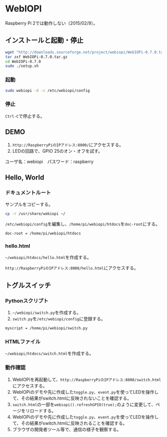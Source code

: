 # WebIOPI

Raspberry Pi 2では動作しない（2015/02/9）。

## インストールと起動・停止

```sh
wget "http://downloads.sourceforge.net/project/webiopi/WebIOPi-0.7.0.tar.gz?r=http%3A%2F%2Fsourceforge.net%2Fprojects%2Fwebiopi%2Ffiles%2F&ts=1423473182&use_mirror=cznic" -O WebIOPi-0.7.0.tar.gz
tar zxf WebIOPi-0.7.0.tar.gz
cd WebIOPi-0.7.0
sudo ./setup.sh
```

### 起動

```sh
sudo webiopi -d -c /etc/webiopi/config
```

### 停止

`Ctrl-C`で停止する。

## DEMO

1. `http://RaspberryPiのIPアドレス:8000/`にアクセスする。
1. LEDの回路で、GPIO 25のオン・オフを試す。

ユーザ名：webiopi　パスワード：raspberry

## Hello, World

### ドキュメントルート

サンプルをコピーする。

```sh
cp -r /usr/share/webiopi ~/
```

`/etc/webiopi/config`を編集し、`/home/pi/webiopi/htdocs`を`doc-root`にする。

```
doc-root = /home/pi/webiopi/htdocs
```

### hello.html

`~/webiopi/htdocs/hello.html`を作成する。

`http://RaspberryPiのIPアドレス:8000/hello.html`にアクセスする。

## トグルスイッチ

### Pythonスクリプト

1. `~/webiopi/switch.py`を作成する。
1. `switch.py`を`/etc/webiopi/config`に登録する。

```
myscript = /home/pi/webiopi/switch.py
```

### HTMLファイル

`~/webiopi/htdocs/switch.html`を作成する。

### 動作確認

1. WebIOPiを再起動して、`http://RaspberryPiのIPアドレス:8000/switch.html`にアクセスする。
1. WebIOPiのデモや先に作成した`toggle.py`、`event.py`を使ってLEDを操作して、その結果がswitch.htmlに反映されないことを確認する。
1. `switch.html`の一部を`webiopi().refreshGPIO(true);`のように変更して、ページをリロードする。
1. WebIOPiのデモや先に作成した`toggle.py`、`event.py`を使ってLEDを操作して、その結果がswitch.htmlに反映されることを確認する。
1. ブラウザの開発者ツール等で、通信の様子を観察する。
